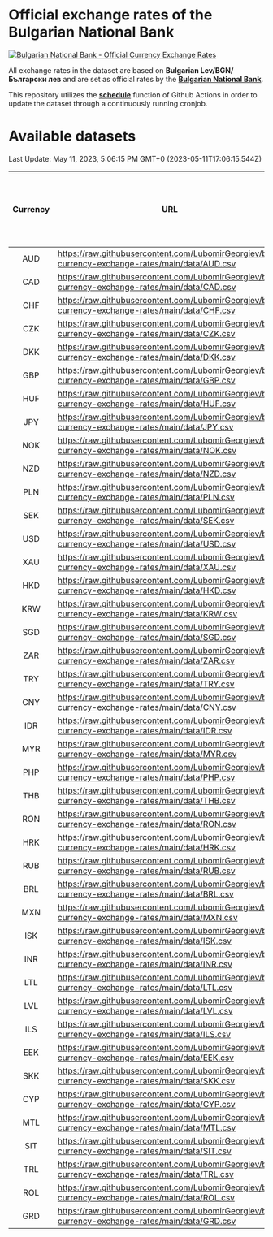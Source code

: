 # Official exchange rates of the Bulgarian National Bank

[![Bulgarian National Bank - Official Currency Exchange Rates](https://github.com/LubomirGeorgiev/bnb-currency-exchange-rates/actions/workflows/update-rates.yml/badge.svg?branch=main)](https://github.com/LubomirGeorgiev/bnb-currency-exchange-rates/actions/workflows/update-rates.yml)

All exchange rates in the dataset are based on **Bulgarian Lev/BGN/Български лев** and are set as official rates by the [**Bulgarian National Bank**](https://www.bnb.bg/Statistics/StExternalSector/StExchangeRates/StERForeignCurrencies/index.htm?toLang=_EN).

This repository utilizes the [**schedule**](https://docs.github.com/en/actions/reference/events-that-trigger-workflows) function of Github Actions in order to update the dataset through a continuously running cronjob.

# Available datasets

<!-- START LINKS (DO NOT EVER FU*ING DELETE THIS COMMENT FOR THE LOVE OF YOUR LIFE!!! IF YOU ARE CURIOS HOW IT WORKS, YOU CAN HAVE A LOOK AT ./src/updateReadme.ts) -->

Last Update: May 11, 2023, 5:06:15 PM GMT+0 (2023-05-11T17:06:15.544Z)

| Currency | URL                                                                                             | Number of records | Number of missing days that were filled in |
| :------: | ----------------------------------------------------------------------------------------------- | :---------------: | :----------------------------------------: |
|   AUD    | https://raw.githubusercontent.com/LubomirGeorgiev/bnb-currency-exchange-rates/main/data/AUD.csv |       8487        |                    2620                    |
|   CAD    | https://raw.githubusercontent.com/LubomirGeorgiev/bnb-currency-exchange-rates/main/data/CAD.csv |       8487        |                    2620                    |
|   CHF    | https://raw.githubusercontent.com/LubomirGeorgiev/bnb-currency-exchange-rates/main/data/CHF.csv |       8487        |                    2620                    |
|   CZK    | https://raw.githubusercontent.com/LubomirGeorgiev/bnb-currency-exchange-rates/main/data/CZK.csv |       8487        |                    2620                    |
|   DKK    | https://raw.githubusercontent.com/LubomirGeorgiev/bnb-currency-exchange-rates/main/data/DKK.csv |       8487        |                    2620                    |
|   GBP    | https://raw.githubusercontent.com/LubomirGeorgiev/bnb-currency-exchange-rates/main/data/GBP.csv |       8487        |                    2620                    |
|   HUF    | https://raw.githubusercontent.com/LubomirGeorgiev/bnb-currency-exchange-rates/main/data/HUF.csv |       8487        |                    2620                    |
|   JPY    | https://raw.githubusercontent.com/LubomirGeorgiev/bnb-currency-exchange-rates/main/data/JPY.csv |       8487        |                    2620                    |
|   NOK    | https://raw.githubusercontent.com/LubomirGeorgiev/bnb-currency-exchange-rates/main/data/NOK.csv |       8487        |                    2620                    |
|   NZD    | https://raw.githubusercontent.com/LubomirGeorgiev/bnb-currency-exchange-rates/main/data/NZD.csv |       8487        |                    2620                    |
|   PLN    | https://raw.githubusercontent.com/LubomirGeorgiev/bnb-currency-exchange-rates/main/data/PLN.csv |       8487        |                    2620                    |
|   SEK    | https://raw.githubusercontent.com/LubomirGeorgiev/bnb-currency-exchange-rates/main/data/SEK.csv |       8487        |                    2620                    |
|   USD    | https://raw.githubusercontent.com/LubomirGeorgiev/bnb-currency-exchange-rates/main/data/USD.csv |       8487        |                    2620                    |
|   XAU    | https://raw.githubusercontent.com/LubomirGeorgiev/bnb-currency-exchange-rates/main/data/XAU.csv |       8487        |                    2622                    |
|   HKD    | https://raw.githubusercontent.com/LubomirGeorgiev/bnb-currency-exchange-rates/main/data/HKD.csv |       8185        |                    2529                    |
|   KRW    | https://raw.githubusercontent.com/LubomirGeorgiev/bnb-currency-exchange-rates/main/data/KRW.csv |       8185        |                    2529                    |
|   SGD    | https://raw.githubusercontent.com/LubomirGeorgiev/bnb-currency-exchange-rates/main/data/SGD.csv |       8185        |                    2529                    |
|   ZAR    | https://raw.githubusercontent.com/LubomirGeorgiev/bnb-currency-exchange-rates/main/data/ZAR.csv |       8185        |                    2529                    |
|   TRY    | https://raw.githubusercontent.com/LubomirGeorgiev/bnb-currency-exchange-rates/main/data/TRY.csv |       6678        |                    2070                    |
|   CNY    | https://raw.githubusercontent.com/LubomirGeorgiev/bnb-currency-exchange-rates/main/data/CNY.csv |       6558        |                    2034                    |
|   IDR    | https://raw.githubusercontent.com/LubomirGeorgiev/bnb-currency-exchange-rates/main/data/IDR.csv |       6558        |                    2034                    |
|   MYR    | https://raw.githubusercontent.com/LubomirGeorgiev/bnb-currency-exchange-rates/main/data/MYR.csv |       6558        |                    2034                    |
|   PHP    | https://raw.githubusercontent.com/LubomirGeorgiev/bnb-currency-exchange-rates/main/data/PHP.csv |       6558        |                    2034                    |
|   THB    | https://raw.githubusercontent.com/LubomirGeorgiev/bnb-currency-exchange-rates/main/data/THB.csv |       6558        |                    2034                    |
|   RON    | https://raw.githubusercontent.com/LubomirGeorgiev/bnb-currency-exchange-rates/main/data/RON.csv |       6499        |                    2016                    |
|   HRK    | https://raw.githubusercontent.com/LubomirGeorgiev/bnb-currency-exchange-rates/main/data/HRK.csv |       6426        |                    1990                    |
|   RUB    | https://raw.githubusercontent.com/LubomirGeorgiev/bnb-currency-exchange-rates/main/data/RUB.csv |       6122        |                    1893                    |
|   BRL    | https://raw.githubusercontent.com/LubomirGeorgiev/bnb-currency-exchange-rates/main/data/BRL.csv |       5588        |                    1737                    |
|   MXN    | https://raw.githubusercontent.com/LubomirGeorgiev/bnb-currency-exchange-rates/main/data/MXN.csv |       5588        |                    1737                    |
|   ISK    | https://raw.githubusercontent.com/LubomirGeorgiev/bnb-currency-exchange-rates/main/data/ISK.csv |       5485        |                    1696                    |
|   INR    | https://raw.githubusercontent.com/LubomirGeorgiev/bnb-currency-exchange-rates/main/data/INR.csv |       5221        |                    1623                    |
|   LTL    | https://raw.githubusercontent.com/LubomirGeorgiev/bnb-currency-exchange-rates/main/data/LTL.csv |       5142        |                    1571                    |
|   LVL    | https://raw.githubusercontent.com/LubomirGeorgiev/bnb-currency-exchange-rates/main/data/LVL.csv |       4779        |                    1459                    |
|   ILS    | https://raw.githubusercontent.com/LubomirGeorgiev/bnb-currency-exchange-rates/main/data/ILS.csv |       4497        |                    1404                    |
|   EEK    | https://raw.githubusercontent.com/LubomirGeorgiev/bnb-currency-exchange-rates/main/data/EEK.csv |       3987        |                    1213                    |
|   SKK    | https://raw.githubusercontent.com/LubomirGeorgiev/bnb-currency-exchange-rates/main/data/SKK.csv |       2959        |                    901                     |
|   CYP    | https://raw.githubusercontent.com/LubomirGeorgiev/bnb-currency-exchange-rates/main/data/CYP.csv |       2895        |                    879                     |
|   MTL    | https://raw.githubusercontent.com/LubomirGeorgiev/bnb-currency-exchange-rates/main/data/MTL.csv |       2593        |                    788                     |
|   SIT    | https://raw.githubusercontent.com/LubomirGeorgiev/bnb-currency-exchange-rates/main/data/SIT.csv |       2531        |                    767                     |
|   TRL    | https://raw.githubusercontent.com/LubomirGeorgiev/bnb-currency-exchange-rates/main/data/TRL.csv |       1807        |                    548                     |
|   ROL    | https://raw.githubusercontent.com/LubomirGeorgiev/bnb-currency-exchange-rates/main/data/ROL.csv |       1686        |                    513                     |
|   GRD    | https://raw.githubusercontent.com/LubomirGeorgiev/bnb-currency-exchange-rates/main/data/GRD.csv |        361        |                    109                     |

<!-- END LINKS (DO NOT EVER FU*ING DELETE THIS COMMENT FOR THE LOVE OF YOUR LIFE!!! IF YOU ARE CURIOS HOW IT WORKS, YOU CAN HAVE A LOOK AT ./src/updateReadme.ts) -->
